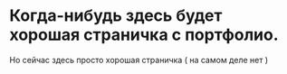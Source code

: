 # Когда-нибудь здесь будет хорошая страничка с портфолио.
Но сейчас здесь просто хорошая страничка ( на самом деле нет )
